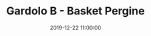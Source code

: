---
title: Gardolo B - Basket Pergine
date: 2019-12-22 11:00:00
squadra-a: Basket Pergine
punteggio-a: 
squadra-b: Bc Gardolo B
punteggio-b: 
partite/squadra: under-18-19-20
luogo: Centro Sportivo Trento Nord
categoria: under 18
---